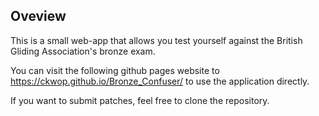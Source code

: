 ## Oveview

This is a small web-app that allows you test yourself against the British Gliding Association's bronze exam.

You can visit the following github pages website to https://ckwop.github.io/Bronze_Confuser/ to use the application directly. 

If you want to submit patches, feel free to clone the repository.
